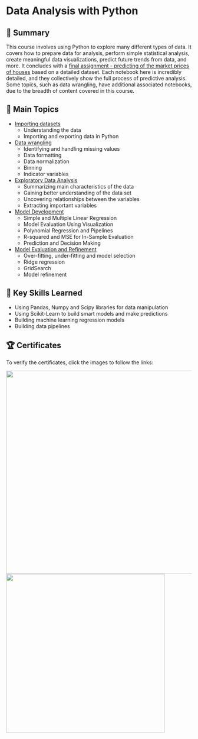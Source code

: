 # Data Analysis with Python

## 📄 Summary
This course involves using Python to explore many different types of data. It covers how to prepare data for analysis, perform simple statistical analysis, create meaningful data visualizations, predict future trends from data, and more. It concludes with a [final assignment - predicting of the market prices of houses](https://github.com/mauritsvzb/IBM-Data-Science-Professional-Certificate/blob/main/07.%20Data%20Analysis%20With%20Python/Final%20Assignment%20-%20House%20Price%20Predictions.ipynb) based on a detailed dataset. Each notebook here is incredibly detailed, and they collectively show the full process of predictive analysis. Some topics, such as data wrangling, have additional associated notebooks, due to the breadth of content covered in this course.

## 📑 Main Topics
* [Importing datasets](https://github.com/mauritsvzb/IBM-Data-Science-Professional-Certificate/tree/main/07.%20Data%20Analysis%20With%20Python/01.%20Importing%20Datasets)
  * Understanding the data
  * Importing and exporting data in Python
* [Data wrangling](https://github.com/mauritsvzb/IBM-Data-Science-Professional-Certificate/tree/main/07.%20Data%20Analysis%20With%20Python/02.%20Data%20Wrangling)
  * Identifying and handling missing values
  * Data formatting
  * Data normalization
  * Binning
  * Indicator variables
* [Exploratory Data Analysis](https://github.com/mauritsvzb/IBM-Data-Science-Professional-Certificate/tree/main/07.%20Data%20Analysis%20With%20Python/03.%20Exploratory%20Data%20Analysis)
  * Summarizing main characteristics of the data
  * Gaining better understanding of the data set
  * Uncovering relationships between the variables
  * Extracting important variables
* [Model Development](https://github.com/mauritsvzb/IBM-Data-Science-Professional-Certificate/tree/main/07.%20Data%20Analysis%20With%20Python/04.%20Model%20Development)
  * Simple and Multiple Linear Regression
  * Model Evaluation Using Visualization
  * Polynomial Regression and Pipelines
  * R-squared and MSE for In-Sample Evaluation
  * Prediction and Decision Making
* [Model Evaluation and Refinement](https://github.com/mauritsvzb/IBM-Data-Science-Professional-Certificate/tree/main/07.%20Data%20Analysis%20With%20Python/05.%20Model%20Evaluation%20and%20Refinement)
  * Over-fitting, under-fitting and model selection
  * Ridge regression
  * GridSearch
  * Model refinement

## 🔑 Key Skills Learned
* Using Pandas, Numpy and Scipy libraries for data manipulation
* Using Scikit-Learn to build smart models and make predictions
* Building machine learning regression models
* Building data pipelines

## 🏆 Certificates
To verify the certificates, click the images to follow the links:

[<img src="https://user-images.githubusercontent.com/13508894/282879035-6c5bf8e2-6210-4fc5-895c-70a0df29118a.png" width="550">](https://www.coursera.org/account/accomplishments/verify/82T45JECYS9C)[<img src="https://user-images.githubusercontent.com/13508894/282879314-43fb4e3d-8359-4d5f-8966-2abcb3a9b9ce.png" width="430">](https://www.credly.com/badges/9c89a9ec-07b2-40e9-8224-c81bef53c71b/public_url)
